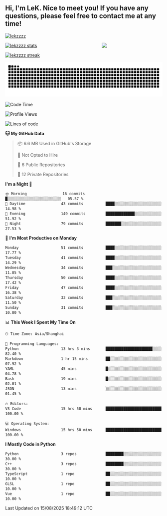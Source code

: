 ## Hi, I'm LeK. Nice to meet you! If you have any questions, please feel free to contact me at any time!

<p align="left"> <a href="https://github.com/ryo-ma/github-profile-trophy"><img src="https://github-profile-trophy.vercel.app/?username=lekzzzz" alt="lekzzzz" /></a> </p>

<img align="right" width="38.5%" src="https://github.com/LeKZzzz/LeKZzzz/blob/master/img/img_1_1.gif"/>

<a href="https://github.com/LeKZzzz"><img width="58%" src="https://github-readme-stats.vercel.app/api?username=lekzzzz&show_icons=true&locale=en" alt="lekzzzz stats"></a>

<a href="https://github.com/LeKZzzz"><img width="58%" src="https://github-readme-streak-stats.herokuapp.com/?user=lekzzzz&" alt="lekzzzz streak"></a>


![snake](https://raw.githubusercontent.com/LeKZzzz/LeKZzzz/output/github-contribution-grid-snake.svg)


<!--START_SECTION:waka-->
![Code Time](http://img.shields.io/badge/Code%20Time-607%20hrs%2036%20mins-blue)

![Profile Views](http://img.shields.io/badge/Profile%20Views-0-blue)

![Lines of code](https://img.shields.io/badge/From%20Hello%20World%20I%27ve%20Written-3.8%20million%20lines%20of%20code-blue)

**🐱 My GitHub Data** 

> 📦 6.6 MB Used in GitHub's Storage 
 > 
> 🚫 Not Opted to Hire
 > 
> 📜 6 Public Repositories 
 > 
> 🔑 12 Private Repositories 
 > 
**I'm a Night 🦉** 

```text
🌞 Morning                16 commits          █░░░░░░░░░░░░░░░░░░░░░░░░   05.57 % 
🌆 Daytime                43 commits          ████░░░░░░░░░░░░░░░░░░░░░   14.98 % 
🌃 Evening                149 commits         █████████████░░░░░░░░░░░░   51.92 % 
🌙 Night                  79 commits          ███████░░░░░░░░░░░░░░░░░░   27.53 % 
```
📅 **I'm Most Productive on Monday** 

```text
Monday                   51 commits          ████░░░░░░░░░░░░░░░░░░░░░   17.77 % 
Tuesday                  41 commits          ████░░░░░░░░░░░░░░░░░░░░░   14.29 % 
Wednesday                34 commits          ███░░░░░░░░░░░░░░░░░░░░░░   11.85 % 
Thursday                 50 commits          ████░░░░░░░░░░░░░░░░░░░░░   17.42 % 
Friday                   47 commits          ████░░░░░░░░░░░░░░░░░░░░░   16.38 % 
Saturday                 33 commits          ███░░░░░░░░░░░░░░░░░░░░░░   11.50 % 
Sunday                   31 commits          ███░░░░░░░░░░░░░░░░░░░░░░   10.80 % 
```


📊 **This Week I Spent My Time On** 

```text
🕑︎ Time Zone: Asia/Shanghai

💬 Programming Languages: 
Python                   13 hrs 3 mins       █████████████████████░░░░   82.40 % 
Markdown                 1 hr 15 mins        ██░░░░░░░░░░░░░░░░░░░░░░░   07.92 % 
YAML                     45 mins             █░░░░░░░░░░░░░░░░░░░░░░░░   04.78 % 
Bash                     19 mins             █░░░░░░░░░░░░░░░░░░░░░░░░   02.01 % 
JSON                     13 mins             ░░░░░░░░░░░░░░░░░░░░░░░░░   01.45 % 

🔥 Editors: 
VS Code                  15 hrs 50 mins      █████████████████████████   100.00 % 

💻 Operating System: 
Windows                  15 hrs 50 mins      █████████████████████████   100.00 % 
```

**I Mostly Code in Python** 

```text
Python                   3 repos             ████████░░░░░░░░░░░░░░░░░   30.00 % 
C++                      3 repos             ████████░░░░░░░░░░░░░░░░░   30.00 % 
TypeScript               1 repo              ██░░░░░░░░░░░░░░░░░░░░░░░   10.00 % 
GLSL                     1 repo              ██░░░░░░░░░░░░░░░░░░░░░░░   10.00 % 
Vue                      1 repo              ██░░░░░░░░░░░░░░░░░░░░░░░   10.00 % 
```




 Last Updated on 15/08/2025 18:49:12 UTC
<!--END_SECTION:waka-->
